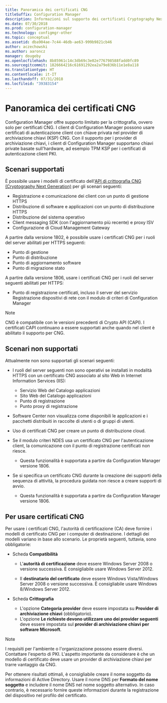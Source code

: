 ```yaml
---
title: Panoramica dei certificati CNG
titleSuffix: Configuration Manager
description: Informazioni sul supporto dei certificati Cryptography Next Generation (CNG) per i client e i server di Configuration Manager.
ms.date: 07/30/2018
ms.prod: configuration-manager
ms.technology: configmgr-other
ms.topic: conceptual
ms.assetid: dba904ae-7c44-46db-ae63-999b9821cb46
author: aczechowski
ms.author: aaroncz
manager: dougeby
ms.openlocfilehash: 8b85961c14c3db69c3e02e776798588fadd0fc89
ms.sourcegitcommit: 1826664216c61691292ea2a79e836b11e1e8a118
ms.translationtype: HT
ms.contentlocale: it-IT
ms.lasthandoff: 07/31/2018
ms.locfileid: "39383154"
---
```

# <a name="cng-certificates-overview"></a>Panoramica dei certificati CNG
<!-- 1356191 --> 

Configuration Manager offre supporto limitato per la crittografia, ovvero solo per certificati CNG. I client di Configuration Manager possono usare certificati di autenticazione client con chiave privata nel provider di archiviazione chiavi (KSP) CNG. Con il supporto per i provider di archiviazione chiavi, i client di Configuration Manager supportano chiavi private basate sull'hardware, ad esempio TPM KSP per i certificati di autenticazione client PKI.

## <a name="supported-scenarios"></a>Scenari supportati
È possibile usare i modelli di certificato dell'[API di crittografia CNG (Cryptography Next Generation)](https://msdn.microsoft.com/library/windows/desktop/bb204775.aspx) per gli scenari seguenti:

- Registrazione e comunicazione dei client con un punto di gestione HTTPS   
- Distribuzione di software e applicazioni con un punto di distribuzione HTTPS   
- Distribuzione del sistema operativo  
- Client messaging SDK (con l'aggiornamento più recente) e proxy ISV   
- Configurazione di Cloud Management Gateway  

A partire dalla versione 1802, è possibile usare i certificati CNG per i ruoli del server abilitati per HTTPS seguenti: <!-- 1357314 -->   
- Punto di gestione
- Punto di distribuzione
- Punto di aggiornamento software
- Punto di migrazione stato     

A partire dalla versione 1806, usare i certificati CNG per i ruoli del server seguenti abilitati per HTTPS:

- Punto di registrazione certificati, incluso il server del servizio Registrazione dispositivi di rete con il modulo di criteri di Configuration Manager <!--1357314-->

> [!NOTE]
> CNG è compatibile con le versioni precedenti di Crypto API (CAPI). I certificati CAPI continuano a essere supportati anche quando nel client è abilitato il supporto per CNG.

## <a name="unsupported-scenarios"></a>Scenari non supportati

Attualmente non sono supportati gli scenari seguenti:

- I ruoli del server seguenti non sono operativi se installati in modalità HTTPS con un certificato CNG associato al sito Web in Internet Information Services (IIS): 
    - Servizio Web del Catalogo applicazioni
    - Sito Web del Catalogo applicazioni
    - Punto di registrazione  
    - Punto proxy di registrazione  

- Software Center non visualizza come disponibili le applicazioni e i pacchetti distribuiti in raccolte di utenti o di gruppi di utenti.

- Uso di certificati CNG per creare un punto di distribuzione cloud.

- Se il modulo criteri NDES usa un certificato CNG per l'autenticazione client, la comunicazione con il punto di registrazione certificati non riesce. 
    - Questa funzionalità è supportata a partire da Configuration Manager versione 1806.

- Se si specifica un certificato CNG durante la creazione dei supporti della sequenza di attività, la procedura guidata non riesce a creare supporti di avvio.
    - Questa funzionalità è supportata a partire da Configuration Manager versione 1806.

## <a name="to-use-cng-certificates"></a>Per usare certificati CNG

Per usare i certificati CNG, l'autorità di certificazione (CA) deve fornire i modelli di certificato CNG per i computer di destinazione. I dettagli dei modelli variano in base allo scenario. Le proprietà seguenti, tuttavia, sono obbligatorie:

- Scheda **Compatibilità**

    - L'**autorità di certificazione** deve essere Windows Server 2008 o versione successiva. È consigliabile usare Windows Server 2012.

    - Il **destinatario del certificato** deve essere Windows Vista/Windows Server 2008 o versione successiva. È consigliabile usare Windows 8/Windows Server 2012.

- Scheda **Crittografia**

    - L'opzione **Categoria provider** deve essere impostata su **Provider di archiviazione chiavi** (obbligatorio).
    - L'opzione **Le richieste devono utilizzare uno dei provider seguenti** deve essere impostata sul **provider di archiviazione chiavi per software Microsoft**. 

> [!NOTE]
> I requisiti per l'ambiente o l'organizzazione possono essere diversi. Contattare l'esperto di PKI. L'aspetto importante da considerare è che un modello di certificato deve usare un provider di archiviazione chiavi per trarre vantaggio da CNG.

Per ottenere risultati ottimali, è consigliabile creare il nome soggetto da informazioni di Active Directory. Usare il nome DNS per **Formato del nome soggetto** e includere il nome DNS nel nome soggetto alternativo. In caso contrario, è necessario fornire queste informazioni durante la registrazione del dispositivo nel profilo del certificato.
